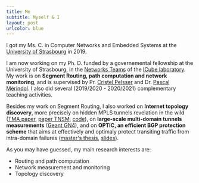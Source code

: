 ```yaml
---
title: Me
subtitle: Myself & I
layout: post
urlcolor: blue
---
```

 
<span class="anchor" id="me"></span>

I got my Ms. C. in Computer Networks and Embedded Systems at the [University of Strasbourg](http://www.unistra.fr/index.php?id=accueil&utm_source=unistra_fr&utm_medium=unistra_fr_homepage) in 2019.  

I am now working on my Ph. D. funded by a governemental fellowship at the University of Strasbourg, in the [Networks Teams](http://icube-reseaux.unistra.fr/fr/index.php/Accueil) of the [ICube laboratory](https://icube.unistra.fr/en/). My work is on **Segment Routing, path computation and network monitoring**, and is supervised by Pr. [Cristel Pelsser](http://clarinet.u-strasbg.fr/~pelsser/) and Dr. [Pascal Mérindol](http://clarinet.u-strasbg.fr/~merindol/). I also did several (2019/2020 - 2020/2021) complementary teaching activities. 


Besides my work on Segment Routing, I also worked on **Internet topology discovery**, more precisely on hidden MPLS tunnels revelation in the wild ([TMA paper](https://ieeexplore.ieee.org/document/8784525), [paper TNSM](https://ieeexplore.ieee.org/document/8943176),  [code](https://github.com/JroLuttringer/TraceTunnel)), on **large-scale multi-domain tunnels measurements** ([Geant GN4](https://wiki.geant.org/display/gn42jra2/JRA2T4+testbed)), and on **OPTIC, an efficient 
BGP protection scheme** that aims at effectively and optimaly protect transiting traffic from intra-domain failures ([master's thesis](http://icube-reseaux.unistra.fr/en/images//7/7e/Optic.pdf), [slides](https://drive.google.com/open?id=1H9kAwomsVXpHlAsIausWVZ4WzSj3JpF9)).   


As you may have guessed, my main research interests are:
* Routing and path computation 
* Network measurement and monitoring 
* Topology discovery




